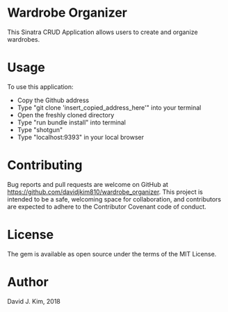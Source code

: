 # Wardrobe Organizer

This Sinatra CRUD Application allows users to create and organize wardrobes.

# Usage

To use this application:

- Copy the Github address
- Type "git clone 'insert_copied_address_here'" into your terminal
- Open the freshly cloned directory
- Type "run bundle install" into terminal
- Type "shotgun"
- Type "localhost:9393" in your local browser

# Contributing

Bug reports and pull requests are welcome on GitHub at https://github.com/davidjkim810/wardrobe_organizer. This project is intended to be a safe, welcoming space for collaboration, and contributors are expected to adhere to the Contributor Covenant code of conduct.

# License

The gem is available as open source under the terms of the MIT License.

# Author

David J. Kim, 2018
